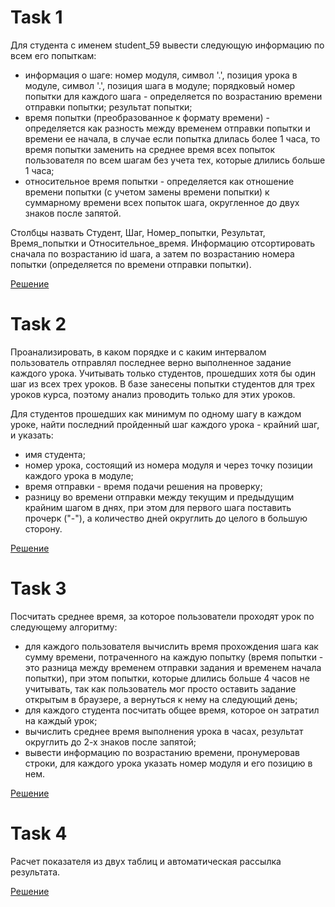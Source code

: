 # Task 1

Для студента с именем student_59 вывести следующую информацию по всем его попыткам:

- информация о шаге: номер модуля, символ '.', позиция урока в модуле, символ '.', позиция шага в модуле;
порядковый номер попытки для каждого шага - определяется по возрастанию времени отправки попытки;
результат попытки;
- время попытки (преобразованное к формату времени) - определяется как разность между временем отправки попытки и времени ее начала, 
в случае если попытка длилась более 1 часа, то время попытки заменить на среднее время всех попыток пользователя по всем шагам без учета тех, 
которые длились больше 1 часа;
- относительное время попытки  - определяется как отношение времени попытки (с учетом замены времени попытки) к суммарному времени всех попыток  шага, 
округленное до двух знаков после запятой.

Столбцы назвать  Студент,  Шаг, Номер_попытки, Результат, Время_попытки и Относительное_время. Информацию отсортировать сначала по возрастанию id шага, 
а затем по возрастанию номера попытки (определяется по времени отправки попытки).

[Решение](https://github.com/wassupqw/code_examples/blob/main/sql/Task%201.sql)

# Task 2

Проанализировать, в каком порядке и с каким интервалом пользователь отправлял последнее верно выполненное задание каждого урока. 
Учитывать только студентов, прошедших хотя бы один шаг из всех трех уроков. В базе занесены попытки студентов  для трех уроков курса, 
поэтому анализ проводить только для этих уроков.

Для студентов прошедших как минимум по одному шагу в каждом уроке, найти последний пройденный шаг каждого урока - крайний шаг, и указать:

- имя студента;
- номер урока, состоящий из номера модуля и через точку позиции каждого урока в модуле;
- время отправки  - время подачи решения на проверку;
- разницу во времени отправки между текущим и предыдущим крайним шагом в днях, при этом для первого шага поставить прочерк ("-"), 
а количество дней округлить до целого в большую сторону.

[Решение](https://github.com/wassupqw/code_examples/blob/main/sql/Task%202.sql)


# Task 3

Посчитать среднее время, за которое пользователи проходят урок по следующему алгоритму:

- для каждого пользователя вычислить время прохождения шага как сумму времени, потраченного на каждую попытку (время попытки - это разница между 
временем отправки задания и временем начала попытки), при этом попытки, которые длились больше 4 часов не учитывать, так как пользователь 
мог просто оставить задание открытым в браузере, а вернуться к нему на следующий день;
- для каждого студента посчитать общее время, которое он затратил на каждый урок;
- вычислить среднее время выполнения урока в часах, результат округлить до 2-х знаков после запятой;
- вывести информацию по возрастанию времени, пронумеровав строки, для каждого урока указать номер модуля и его позицию в нем.

[Решение](https://github.com/wassupqw/code_examples/blob/main/sql/Task%203.sql)

# Task 4

Расчет показателя из двух таблиц и автоматическая рассылка результата.

[Решение](https://github.com/wassupqw/code_examples/blob/main/Python/Python.ipynb)

